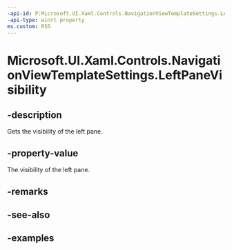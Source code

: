 ```yaml
---
-api-id: P:Microsoft.UI.Xaml.Controls.NavigationViewTemplateSettings.LeftPaneVisibility
-api-type: winrt property
ms.custom: RS5
---
```

<!-- Property syntax.
public Visibility LeftPaneVisibility { get; }
-->

# Microsoft.UI.Xaml.Controls.NavigationViewTemplateSettings.LeftPaneVisibility


## -description

Gets the visibility of the left pane.


## -property-value

The visibility of the left pane.


## -remarks


## -see-also


## -examples



